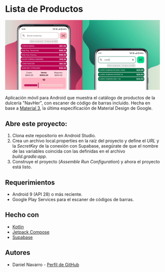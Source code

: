 # Lista de Productos

![Banner](https://raw.githubusercontent.com/danielnavarrowo/ProductosNavHer/refs/heads/master/app/images/banner.webp)

Aplicación móvil para Android que muestra el catálogo de productos de la dulcería "NavHer", con escaner de código de barras incluido.
Hecha en base a [Material 3](https://m3.material.io/), la última especificación de Material Design de Google.



## Abre este proyecto:

1. Clona este repositorio en Android Studio.
2. Crea un archivo local.properties en la raíz del proyecto y define el *URL* y la *SecretKey* de la conexión con Supabase, asegúrate de que el nombre de las variables coincida con las definidas en el archivo *build.gradle:app*.
3. Construye el proyecto (*Assemble Run Configuration*) y ahora el proyecto está listo.

## Requerimientos

- Android 9 (API 28) o más reciente.
- Google Play Services para el escaner de códigos de barras.

## Hecho con

- [Kotlin](https://kotlinlang.org/)
- [Jetpack Compose](https://developer.android.com/compose)
- [Supabase](https://supabase.com/)

## Autores

- Daniel Navarro -
  [Perfil de GitHub](https://github.com/danielnavarrowo)
